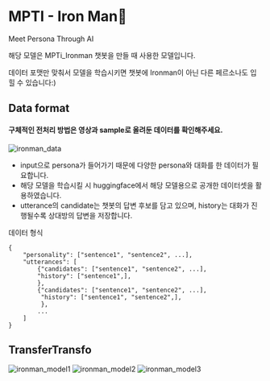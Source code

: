 # MPTI - Iron Man🤖
Meet Persona Through AI

해당 모델은 MPTi_Ironman 챗봇을 만들 때 사용한 모델입니다. 

데이터 포맷만 맞춰서 모델을 학습시키면 챗봇에 Ironman이 아닌 다른 페르소나도 입힐 수 있습니다:)

## Data format
#### 구체적인 전처리 방법은 영상과 sample로 올려둔 데이터를 확인해주세요.
![ironman_data](https://user-images.githubusercontent.com/63901494/126025433-948e19d1-48a2-4af8-b101-751772dc7b23.jpg)
<br>
* input으로 persona가 들어가기 때문에 다양한 persona와 대화를 한 데이터가 필요합니다.
* 해당 모델을 학습시킬 시 huggingface에서 해당 모델용으로 공개한 데이터셋을 활용하였습니다.
* utterance의 candidate는 챗봇의 답변 후보를 담고 있으며, history는 대화가 진행될수록 상대방의 답변을 저장합니다.<br>

데이터 형식 
```
{
    "personality": ["sentence1", "sentence2", ...],
    "utterances": [
        {"candidates": ["sentence1", "sentence2", ...],
        "history": ["sentence1",],
        },
        {"candidates": ["sentence1", "sentence2", ...],
         "history": ["sentence1", "sentence2",],
         },
        ... 
    ]
}
```

## TransferTransfo
![ironman_model1](https://user-images.githubusercontent.com/63901494/126025511-d5931657-287a-4cbd-a260-3339c494ff46.jpg)
![ironman_model2](https://user-images.githubusercontent.com/63901494/126025512-f88e7e9f-f6a0-4a58-a0b1-bf6b735b180f.jpg)
![ironman_model3](https://user-images.githubusercontent.com/63901494/126025514-f756decd-5d22-47d0-8f2f-d9e7c7862acc.jpg)
